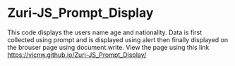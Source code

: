 # Zuri-JS_Prompt_Display
This code displays the users name age and nationality. Data is first collected using prompt and is displayed using alert then finally displayed on the brouser page using document.write.
View the page using this link https://vicnw.github.io/Zuri-JS_Prompt_Display/
